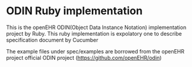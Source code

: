 ODIN Ruby implementation
====

This is the openEHR ODIN(Object Data Instance Notation) implementation
project by Ruby.
This ruby implementation is expolatory one to describe specification document by Cucumber

The example files under spec/examples are borrowed from the openEHR
project official ODIN project (https://github.com/openEHR/odin)
